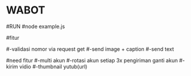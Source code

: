 # WABOT

#RUN
#node example.js

#fitur

#-validasi nomor via request get
#-send image + caption
#-send text

#need fitur
#-multi akun
#-rotasi akun setiap 3x pengiriman ganti akun
#-kirim vidio
#-thumbnail yutub(url)

